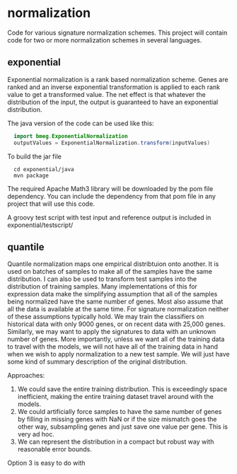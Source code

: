# normalization
Code for various signature normalization schemes.  This project will contain code for two or more normalization schemes in several languages.  

## exponential
Exponential normalization is a rank based normalization scheme.  Genes are ranked and an inverse exponential transformation is applied to each rank value to get a transformed value.  The net effect is that whatever the distribution of the input, the output is guaranteed to have an exponential distribution. 

The java version of the code can be used like this: 

```java
  import bmeg.ExponentialNormalization
  outputValues = ExponentialNormalization.transform(inputValues)
```

To build the jar file 
```
  cd exponential/java
  mvn package
```
  
The required Apache Math3 library will be downloaded by the pom file dependency.  You can include the dependency 
from that pom file in any project that will use this code.  

A groovy test script with test input and reference output is included in exponential/testscript/

## quantile

Quantile normalization maps one empirical distribtuion onto another. It is used on batches of samples to make all of the samples have the same distribution.  I can also be used to transform test samples into the distribution of training samples.  Many implementations of this for expression data make the simplifying assumption that all of the samples being normalized have the same number of genes.   Most also assume that all the data is available at the same time.   For signature normalization neither of these assumptions typically hold.   We may train the classifiers on historical data with only 9000 genes, or on recent data with 25,000 genes.  Similarly, we may want to apply the signatures to data with an unknown number of genes.  More importantly, unless we want all of the training data to travel with the models, we will not have all of the training data in hand when we wish to apply normalization to a new test sample.  We will just have some kind of summary description of the original distribution. 

Approaches:

1. We could save the entire training distribution.  This is exceedingly space inefficient, making the entire
	training dataset travel around with the models. 
2. We could artificially force samples to have the same number of genes by filling in missing genes with NaN or if the size mismatch goes the other way, subsampling genes and just save one value per gene.  This is very ad hoc.  
3. We can represent the distribution in a compact but robust way with reasonable error bounds. 

Option 3 is easy to do with 




